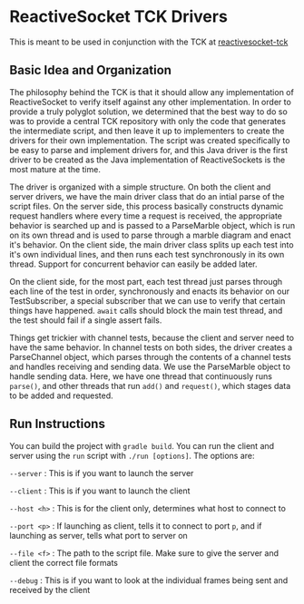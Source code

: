 # ReactiveSocket TCK Drivers

This is meant to be used in conjunction with the TCK at [reactivesocket-tck](https://github.com/ReactiveSocket/reactivesocket-tck)

## Basic Idea and Organization

The philosophy behind the TCK is that it should allow any implementation of ReactiveSocket to verify itself against any other
implementation. In order to provide a truly polyglot solution, we determined that the best way to do so was to provide a central
TCK repository with only the code that generates the intermediate script, and then leave it up to implementers to create the
drivers for their own implementation. The script was created specifically to be easy to parse and implement drivers for,
and this Java driver is the first driver to be created as the Java implementation of ReactiveSockets is the most mature at
the time.

The driver is organized with a simple structure. On both the client and server drivers, we have the main driver class that
do an intial parse of the script files. On the server side, this process basically constructs dynamic request handlers where
every time a request is received, the appropriate behavior is searched up and is passed to a ParseMarble object, which is run
on its own thread and is used to parse through a marble diagram and enact it's behavior. On the client side, the main driver
class splits up each test into it's own individual lines, and then runs each test synchronously in its own thread. Support
for concurrent behavior can easily be added later.

On the client side, for the most part, each test thread just parses through each line of the test in order, synchronously and enacts its
behavior on our TestSubscriber, a special subscriber that we can use to verify that certain things have happened. `await` calls
should block the main test thread, and the test should fail if a single assert fails.

Things get trickier with channel tests, because the client and server need to have the same behavior. In channel tests on both
sides, the driver creates a ParseChannel object, which parses through the contents of a channel tests and handles receiving
and sending data. We use the ParseMarble object to handle sending data. Here, we have one thread that continuously runs `parse()`,
and other threads that run `add()` and `request()`, which stages data to be added and requested.



## Run Instructions

You can build the project with `gradle build`.
You can run the client and server using the `run` script with `./run [options]`. The options are:

`--server` : This is if you want to launch the server

`--client` : This is if you want to launch the client

`--host <h>` : This is for the client only, determines what host to connect to

`--port <p>` : If launching as client, tells it to connect to port `p`, and if launching as server, tells what port to server on

`--file <f>` : The path to the script file. Make sure to give the server and client the correct file formats

`--debug` : This is if you want to look at the individual frames being sent and received by the client

